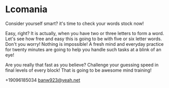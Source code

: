 # Lcomania

Consider yourself smart? it's time to check your words stock now!

Easy, right? It is actually, when you have two or three letters to form a word. Let's see how free and easy this is going to be with five or six letter words. Don't you worry! Nothing is impossible! A fresh mind and everyday practice for twenty minutes are going to help you handle such tasks at a blink of an eye!

Are you really that fast as you believe? Challenge your guessing speed in final levels of every block! That is going to be awesome mind training!

+19096185034 banw923@yeah.net

